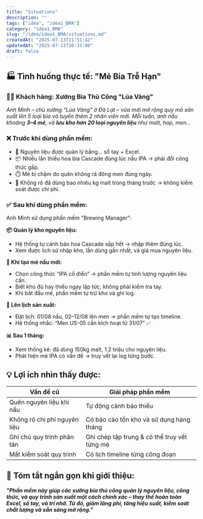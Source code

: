 ```yaml
---
title: "Situations"
description: ""
tags: ["idea", "idea1_BMA"]
category: "idea1_BMA"
slug: "/idea/idea1_BMA/situations.md"
createdAt: "2025-07-13T11:51:42"
updatedAt: "2025-07-13T20:33:00"
draft: false
---
```

## 🏭 Tình huống thực tế: "Mẻ Bia Trễ Hạn"
### 🧑‍🌾 Khách hàng: Xưởng Bia Thủ Công "Lúa Vàng"
*Anh Minh – chủ xưởng “Lúa Vàng” ở Đà Lạt – vừa mới mở rộng quy mô sản xuất lên 5 loại bia và tuyển thêm 2 nhân viên mới. Mỗi tuần, anh nấu khoảng **3–4 mẻ**, và **lưu kho hơn 20 loại nguyên liệu** như malt, hop, men...*

### ❌ Trước khi dùng phần mềm:
- 📒 Nguyên liệu được quản lý bằng… sổ tay + Excel.
- 📦 Nhiều lần thiếu hoa bia Cascade đúng lúc nấu IPA → phải đổi công thức gấp.
- ⏱️ Mẻ bị chậm do quên không rã đông men đúng ngày.
- 💸 Không rõ đã dùng bao nhiêu kg malt trong tháng trước → không kiểm soát được chi phí.

### ✅ Sau khi dùng phần mềm:
Anh Minh sử dụng phần mềm "Brewing Manager":

**📦 Quản lý kho nguyên liệu:**
- Hệ thống tự cảnh báo hoa Cascade sắp hết → nhập thêm đúng lúc.
- Xem được lịch sử nhập kho, lần dùng gần nhất, và giá mua nguyên liệu.

**🍺 Khi tạo mẻ nấu mới:**
- Chọn công thức “IPA cổ điển” → phần mềm tự tính lượng nguyên liệu cần.
- Biết kho đủ hay thiếu ngay lập tức, không phải kiểm tra tay.
- Khi bắt đầu mẻ, phần mềm tự trừ kho và ghi log.

**📅 Lên lịch sản xuất:**
- Đặt lịch: 01/08 nấu, 02–12/08 lên men → phần mềm tự tạo timeline.
- Hệ thống nhắc: “Men US-05 cần kích hoạt từ 31/07” ✅

**📊 Sau 1 tháng:**
- Xem thống kê: đã dùng 150kg malt, 1.2 triệu cho nguyên liệu.
- Phát hiện mẻ IPA có vấn đề → truy vết lại log từng bước.

## 💡 Lợi ích nhìn thấy được:
| Vấn đề cũ                    | Giải pháp phần mềm                           |
| ---------------------------- | -------------------------------------------- |
| Quên nguyên liệu khi nấu     | Tự động cảnh báo thiếu                       |
| Không rõ chi phí nguyên liệu | Có báo cáo tồn kho và sử dụng hàng tháng     |
| Ghi chú quy trình phân tán   | Ghi chép tập trung & có thể truy vết từng mẻ |
| Mất kiểm soát quy trình      | Có lịch timeline từng công đoạn              |

## 🎯 Tóm tắt ngắn gọn khi giới thiệu:
***"Phần mềm này giúp các xưởng bia thủ công quản lý nguyên liệu, công thức, và quy trình sản xuất một cách chính xác – thay thế hoàn toàn Excel, sổ tay, và trí nhớ. Từ đó, giảm lãng phí, tăng hiệu suất, kiểm soát chất lượng và sẵn sàng mở rộng."***
